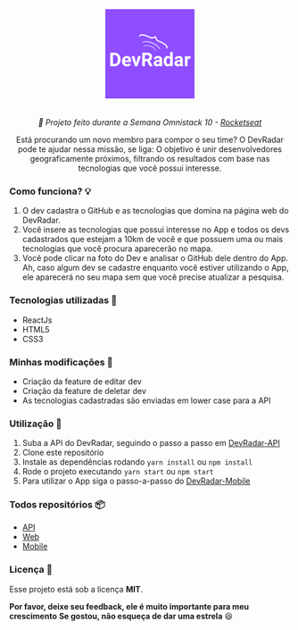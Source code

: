 <div  align="center">
<img  src="static/logo.png"  alt="DevRadar logo"  height="160">
<br>
<br>
<p><i>🚀 Projeto feito durante a Semana Omnistack 10 - <a  href="https://github.com/Rocketseat">Rocketseat</a></i></p>
<p>Está procurando um novo membro para compor o seu time? O DevRadar pode te ajudar nessa missão, se liga:
O objetivo é unir desenvolvedores geograficamente próximos, filtrando os resultados com base nas tecnologias que você possui interesse.</p>
</div>

### Como funciona? 💡
1. O dev cadastra o GitHub e as tecnologias que domina na página web do DevRadar.
2. Você insere as tecnologias que possui interesse no App e todos os devs cadastrados que estejam a 10km de você e que possuem uma ou mais tecnologias que você procura aparecerão no mapa.
3. Você pode clicar na foto do Dev e analisar o GitHub dele dentro do App. Ah, caso algum dev se cadastre enquanto você estiver utilizando o App, ele aparecerá no seu mapa sem que você precise atualizar a pesquisa.

### Tecnologias utilizadas 💙
* ReactJs
* HTML5
* CSS3

### Minhas modificações 🔧
* Criação da feature de editar dev
* Criação da feature de deletar dev
* As tecnologias cadastradas são enviadas em lower case para a API

### Utilização 🔌
1. Suba a API do DevRadar, seguindo o passo a passo em [DevRadar-API](https://github.com/ViniciusMazon/DevRadar-API)
2. Clone este repositório
3. Instale as dependências rodando `yarn install` ou `npm install`
4. Rode o projeto executando `yarn start` ou `npm start`
5. Para utilizar o App siga o passo-a-passo do [DevRadar-Mobile](https://github.com/ViniciusMazon/DevRadar-Mobile)

### Todos repositórios 📦
* [API](https://github.com/ViniciusMazon/DevRadar-API)
* [Web](https://github.com/ViniciusMazon/DevRadar-Web)
* [Mobile](https://github.com/ViniciusMazon/DevRadar-Mobile)
  
### Licença 📄
Esse projeto está sob a licença **MIT**.

**Por favor, deixe seu feedback, ele é muito importante para meu crescimento**
**Se gostou, não esqueça de dar uma estrela** 😆